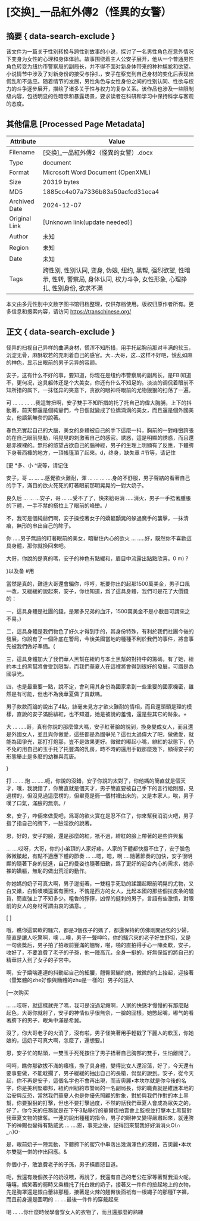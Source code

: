 # [交换]_一品紅外傳2（怪異的女警）



## 摘要  { data-search-exclude }

<!-- tcd_abstract -->
该文件为一篇关于性别转换与跨性别故事的小说，探讨了一名男性角色在意外情况下变身为女性的心理和身体体验。故事围绕着主人公安子展开，他从一个普通男性角色转变为纽约市警察局的副局长，并不得不面对新身体带来的种种尴尬和欲望。小说情节中涉及了对新身份的接受与挣扎，安子在察觉到自己身材的变化后表现出慌乱和不适应。随着情节的发展，男性角色与女性身份之间的性别认同、性欲与权力的斗争逐步展开，描绘了诸多关于性与权力的复杂关系。该作品也涉及一些限制级内容，包括明显的性暗示和暴露场景，要求读者在科研和学习中保持科学与客观的态度。

<!-- tcd_abstract_end -->

## 其他信息 [Processed Page Metadata]

| Attribute       | Value                                  |
|-----------------|----------------------------------------|
| Filename        | [交换]_一品紅外傳2（怪異的女警）.docx                             |
| Type            | document                                 |
| Format          | Microsoft Word Document (OpenXML)                               |
| Size            | 20319 bytes                           |
| MD5             | 1885cc4e07a7336b83a50acfcd31eca4                                  |
| Archived Date   | 2024-12-07                             |
| Original Link   | [Unknown link(update needed)]                         |
| Author          | 未知                               |
| Region          | 未知                               |
| Date            | 未知                                 |
| Tags            | 跨性别, 性别认同, 变身, 伪娘, 纽约, 黑帮, 强烈欲望, 性暗示, 性转, 警察局, 身体认同, 权力斗争, 女性形象, 心理挣扎, 性别身份, 欲求不满                                 |

本文由多元性别中文数字图书馆归档整理，仅供存档使用。版权归原作者所有。更多信息和搜索内容，请访问 <https://transchinese.org/>


## 正文 { data-search-exclude }

<!-- tcd_main_text -->
怪异的扫视自己异样的曲满身材，慌浑不知所措，用手托起胸前那对丰满的软玉，沉淀无骨，麻酥软若的充刺着自己的感官。大...大哥，这...这样不好吧，慌乱如麻的神色，显示出眼前的男子另异的容颜。

安子，这有什么不好的事，要知道，你现在是纽约市警察局的副局长，是FBI知道不，更何况，这具躯体还是个大美女，你还有什么不知足的。淡淡的调侃着眼前不知所措的属下，一抹怪异的笑意下，贪欲的眼神将眼前的尤物狠狠的扫荡了一遍。

可 ... ... ... ...我這彆扭啊，安子雙手不知所措的托了托自己的偉大胸脯，上下的抖動著，前天都還是個純爺們，今日個就變成了位嬌滴滴的美女，而且還是個外國美女，他語氣無奈的說著。

春色充實起自己的大腦，美女的身體被自己的手下這麼一抖，胸前的一對峰巒誇張的在自己眼前晃動，明晃晃的刺激著自己的感官。誘惑，這是明顯的誘惑，而且還是赤裸裸的。無形的慾望占欲自己的腦神經，男子的生理上明顯有了反應，下體胯下身著西褲的地方，一頂帳篷頂了起來。d，终身，缺失章 #节等，请记住

 [更 *多、小 ^说等，请记住

安子，哥 ... ... ...感覺欲火難耐，渾 ... ... ... ....身的不舒服，男子聲結的看著自己的手下，滿目的欲火死死的盯著眼前那明晃晃的一對大奶子。

良久后 ... ... ...安子，哥 ... ...受不了了，快來給哥消 .....消火，男子一手捂著腫脹的下體，一手不禁的搭拉上了眼前的峰巒。/

不，我可是個純爺們啊，安子操控著女子的嬌軀顫晃的躲過魔手的襲擊，一抹清痕，無形的串出自己的眸子。

你 .....男子無語的盯著眼前的美女，暗壓住內心的欲火 ... .....好，既然你不喜歡這具身體，那你就換回來吧。

大哥，你說的是真的嗎，安子的神色有點緩和，眉目中流露出點點欣喜。0 m) ?

}以及备 #用

當然是真的，難道大哥還會騙你，哼哼，衹要你出的起那1500萬美金，男子口風一改，又緩緩的說起來，安子，你也知道，爲了這具身體，我們可是花了大價錢的：

一，這具身體是社團的錢，是眾多兄弟的血汗，1500萬美金不是小數目可謂來之不易。)

二，這具身體是我們物色了好久才得到手的，其身份特殊，有利於我們社團今後的發展，你說有了一個卧底在警局，今後美國當地的種種不利於我們的事件，將會事先被我們做好準備。(

三，這具身體加大了我們華人黑幫在紐約与本土黑幫的對持中的籌碼，有了她，紐約本土的黑幫將會受到限製，而我們華夏人在這裡將會得到很好的發展，可謂是為國爭光。

四，也是最重要一點，說不定，會利用其身份為國家拿到一些重要的國家機密，雖然是有可能，但也不為我華夏做了貢獻嗎。

男子款款而論的說出了4點，絲毫未見方才欲火難耐的情相，而且還頭頭是理的模樣，直說的安子滿臉緋紅，也不知道，她是被說的羞愧，還是些其它的跡象。+

大 ... .....哥，真有你說的那麼偉大嗎，安子紅著臉的說到，換身變成女人，而且還是外國女人，並且與你做愛，這些都是為國爭光？這也太過偉大了吧，做做愛，就能為國爭光，那打打炮那，豈不是效果更好。微微的嘟起小嘴，緋紅的狀態下，仍不免的用自己的玉手托了托豐滿的乳房，時不時的還用手戳那麼幾下，顯得安子的形態舉止是多麼的幼稚與荒唐。

}

打 ... ....炮 ... .....呃，你說的沒錯，安子你說的太對了，你他媽的簡直就是個天才，哦，我說錯了，你簡直就是個天才，男子簡直要被自己手下的言行給則服，見過楞的，但沒見過這麼楞的，但畢竟是衕一個村裡出來的，又是本家人，唉，男子嘆了口氣，滿臉的無奈。/

來，安子，咋倆來做愛吧，爲哥的欲火實在是忍不住了，你來幫我消消火吧，男子指了指自己的胯下，一臉淫欲的說著。

恩，好的，安子的臉，還是那麼的紅，衹不過，緋紅的臉上帶著的是些許興奮

 ... ....哎呀，大哥，你的小弟頂的人家好疼，人家的下體都快撐不住了，安子臉色微微皺起，有點不適應下體的節奏 ... ...嗯，嗯，啊 ....隨著節奏的加快，安子很明顯的隨著下身的挺進，自己的曼姿也隨著扭動，爲了更好的迎合內心的需求，她赤裸的嬌軀，無恥的做出荒淫的動作。

你她媽的奶子可真大啊，男子邊挺著，一雙粗手死勁的蹂躪起眼前明晃的尤物，又白又嫩，白皙嘖嘖還富有團性，不愧是西方的女人，比起本國的那些個拉皮条的騷貨，簡直強上了不知多少。粗魯的猙獰，凶悍的挺刺的男子，言語有些激憤，對眼前的女人的身材可謂由衷的滿意。,

 [ ]

哦，瞧你這緊軟的騷穴，都是3個孩子的媽了，都還保持的仿佛剛開過包的少婦，簡直是讓人吃驚啊，噢 ....噢，男子一聲呻吟，你的騷穴夾的老子好生舒坦，又是一句褒獎后，男子拍了拍眼前豐滿的翹臀，啪，啪的直拍得手心一陣柔軟，安子，收好了，不要浪費了老子的子孫，他一陣高亢，全身一挺的，好無保留的將自己的精華註入到了女子的子宮中。

啊，安子嬌喘連連的抖動起自己的細腰，翹臀緊繃的她，微微的向上抬起，迎接著（暈繁體的zhe好像與簡體的zhu是一樣的）男子的註入

 [一次购买

 ... ...哎呀，就這樣就完了嗎，我可是沒過足癮啊，人家的快感才慢慢的有那麼點起色，大哥你就射了，安子的神情似乎很無奈，一臉的囧樣，她憋起嘴，嘟气的看著胯下的男子，眼角中滿是希冀。

沒了，你大哥老子的火消了，沒有啦，男子怪笑著用手輕戳了下麗人的軟玉，你她娘的，這奶子可真大啊，怎麼了，還想要。)

恩，安子忙的點頭，一雙玉手死死按住了男子捂著自己胸部的雙手，生怕離開了。

呵呵，瞧你那欲拔不滿的瘙樣，換了具身體，變得比女人還淫蕩，好了，今天還有要事要做，不能耽擱了，男子緩緩的抽出自己的長槍，侃侃的說到。安子，從今天起，你不再是安子，這個名字也不會再出現，而吉奧麗•本坎尓就是你今後的名字，你是美利堅聯邦，紐約州紐約市警局的一名副局長，你的職責就是維護本地的治安與反恐，當然我們華夏人也是你優先照顧的對象，對於與我們作對的本土黑幫，你要狠狠的打擊，但也不要打擊過度，不然的話我們華夏人會成為眾矢之的，好了，你今天的任務就是在下午3點舉行的華爾街拍賣會上監視並打擊本土黑幫對我華夏文物的搶奪。一連的說出種種的指令，男子的眼神又變得嚴肅起來，就連胯下的神賜也變得有點威武 ... ....恩，事完之後，記得回來幫我好好消消火O(∩ _∩)O-

是，眼前奶子一陣晃動，下體胯下的蜜穴中串落出幾滴渾色的液體，吉奧麗•本坎尓雙腿一併的作出回應。&

你個小子，敢浪費老子的子孫，男子橫眉怒目道。

呃，我還有幾個孩子的奶沒喂，再說了，我還有自己的老公在家等著幫我消火呢。嘻嘻，嬌笑著的衕時又乘機托了托白嫩的奶子，接著又一件件的撿起地上的衣物，先是胸罩還是銀白蕾絲那種，接著是火辣的翹臀後面衹有一根繩子的那種T字褲，而且前身還是圖明的 ... ....最後一件件的穿戴起來

喝 ... ...你什麼時候學會穿女人的衣物了，而且還那麼的熟練
<!-- tcd_main_text_end -->

